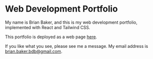 # Web Development Portfolio

My name is Brian Baker, and this is my web development portfolio, implemented with React and Tailwind CSS.

This portfolio is deployed as a web page [here](https://baker-ling.github.io/react-portfolio/).

If you like what you see, please see me a message. My email address is brian.baker.bdb@gmail.com.
